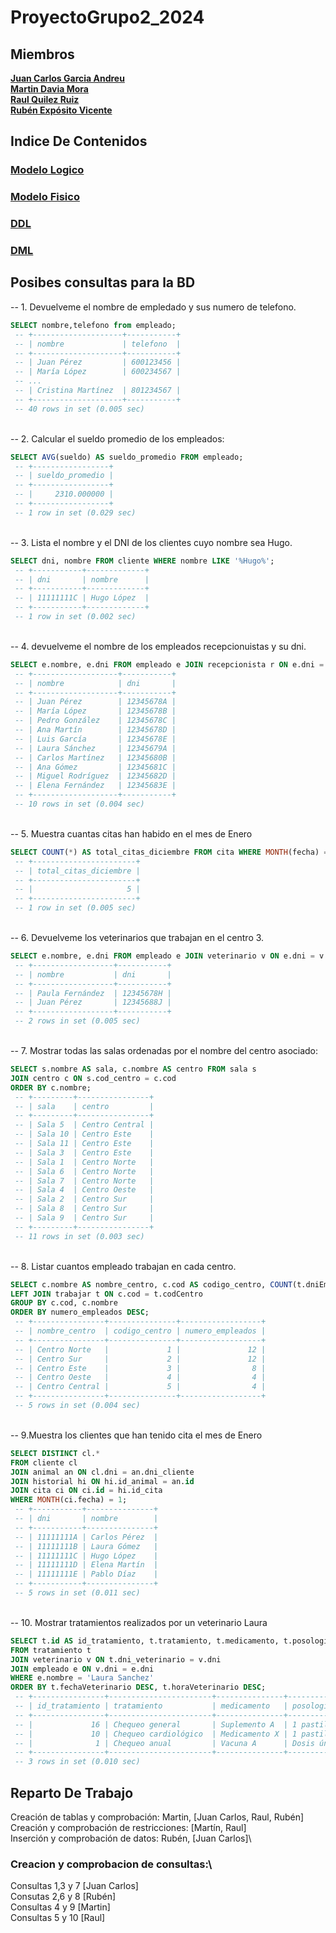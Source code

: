 # ProyectoGrupo2_2024

## Miembros
[**Juan Carlos Garcia Andreu**](https://github.com/JuanCarlosgarcia86) \
[**Martin Davia Mora**](https://github.com/Apolonelche) \
[**Raul Quilez Ruiz**](https://github.com/Quilez42) \
[**Rubén Expósito Vicente**](https://github.com/Rebirzt)

## Indice De Contenidos
### [Modelo Logico](https://github.com/Proyecto1K2024Grupo2/ProyectoGrupo2_2024/blob/main/Modelo%20Logico.md)
### [Modelo Fisico](https://github.com/Proyecto1K2024Grupo2/ProyectoGrupo2_2024/blob/main/Modelo%20Logico.md)
### [DDL](https://github.com/Proyecto1K2024Grupo2/ProyectoGrupo2_2024/blob/main/DDL.sql)
### [DML](https://github.com/Proyecto1K2024Grupo2/ProyectoGrupo2_2024/blob/main/DML.sql)


## Posibes consultas para la BD
-- 1. Devuelveme el nombre de empledado y sus numero de telefono.
```sql
SELECT nombre,telefono from empleado;
 -- +--------------------+-----------+
 -- | nombre             | telefono  |
 -- +--------------------+-----------+
 -- | Juan Pérez         | 600123456 |
 -- | María López        | 600234567 |
 -- ...
 -- | Cristina Martínez  | 801234567 |
 -- +--------------------+-----------+
 -- 40 rows in set (0.005 sec)
````
\
-- 2. Calcular el sueldo promedio de los empleados:
```sql
SELECT AVG(sueldo) AS sueldo_promedio FROM empleado;
 -- +-----------------+
 -- | sueldo_promedio |
 -- +-----------------+
 -- |     2310.000000 |
 -- +-----------------+
 -- 1 row in set (0.029 sec)
````
\
-- 3. Lista el nombre y el DNI de los clientes cuyo nombre sea Hugo.
```sql
SELECT dni, nombre FROM cliente WHERE nombre LIKE '%Hugo%';
 -- +-----------+-------------+
 -- | dni       | nombre      |
 -- +-----------+-------------+
 -- | 11111111C | Hugo López  |
 -- +-----------+-------------+
 -- 1 row in set (0.002 sec)
````
\
-- 4. devuelveme el nombre de los empleados recepcionuistas y su dni.
```sql
SELECT e.nombre, e.dni FROM empleado e JOIN recepcionista r ON e.dni = r.dni;
 -- +-------------------+-----------+
 -- | nombre            | dni       |
 -- +-------------------+-----------+
 -- | Juan Pérez        | 12345678A |
 -- | María López       | 12345678B |
 -- | Pedro González    | 12345678C |
 -- | Ana Martín        | 12345678D |
 -- | Luis García       | 12345678E |
 -- | Laura Sánchez     | 12345679A |
 -- | Carlos Martínez   | 12345680B |
 -- | Ana Gómez         | 12345681C |
 -- | Miguel Rodríguez  | 12345682D |
 -- | Elena Fernández   | 12345683E |
 -- +-------------------+-----------+
 -- 10 rows in set (0.004 sec)
````
\
-- 5. Muestra cuantas citas han habido en el mes de Enero
```sql
SELECT COUNT(*) AS total_citas_diciembre FROM cita WHERE MONTH(fecha) = 1;
 -- +-----------------------+
 -- | total_citas_diciembre |
 -- +-----------------------+
 -- |                     5 |
 -- +-----------------------+
 -- 1 row in set (0.005 sec)
````
\
-- 6. Devuelveme los veterinarios que trabajan en el centro 3.
```sql
SELECT e.nombre, e.dni FROM empleado e JOIN veterinario v ON e.dni = v.dni JOIN trabajar t ON e.dni = t.dniEmpleado WHERE t.codCentro = 3;
 -- +------------------+-----------+
 -- | nombre           | dni       |
 -- +------------------+-----------+
 -- | Paula Fernández  | 12345678H |
 -- | Juan Pérez       | 12345688J |
 -- +------------------+-----------+
 -- 2 rows in set (0.005 sec)
````
\
-- 7. Mostrar todas las salas ordenadas por el nombre del centro asociado:
```sql
SELECT s.nombre AS sala, c.nombre AS centro FROM sala s
JOIN centro c ON s.cod_centro = c.cod
ORDER BY c.nombre;
 -- +---------+----------------+
 -- | sala    | centro         |
 -- +---------+----------------+
 -- | Sala 5  | Centro Central |
 -- | Sala 10 | Centro Este    |
 -- | Sala 11 | Centro Este    |
 -- | Sala 3  | Centro Este    |
 -- | Sala 1  | Centro Norte   |
 -- | Sala 6  | Centro Norte   |
 -- | Sala 7  | Centro Norte   |
 -- | Sala 4  | Centro Oeste   |
 -- | Sala 2  | Centro Sur     |
 -- | Sala 8  | Centro Sur     |
 -- | Sala 9  | Centro Sur     |
 -- +---------+----------------+
 -- 11 rows in set (0.003 sec)
````
\
-- 8. Listar cuantos empleado trabajan en cada centro.
```sql
SELECT c.nombre AS nombre_centro, c.cod AS codigo_centro, COUNT(t.dniEmpleado) AS numero_empleados FROM centro c
LEFT JOIN trabajar t ON c.cod = t.codCentro
GROUP BY c.cod, c.nombre
ORDER BY numero_empleados DESC;
 -- +----------------+---------------+------------------+
 -- | nombre_centro  | codigo_centro | numero_empleados |
 -- +----------------+---------------+------------------+
 -- | Centro Norte   |             1 |               12 |
 -- | Centro Sur     |             2 |               12 |
 -- | Centro Este    |             3 |                8 |
 -- | Centro Oeste   |             4 |                4 |
 -- | Centro Central |             5 |                4 |
 -- +----------------+---------------+------------------+
 -- 5 rows in set (0.004 sec)
````
\
-- 9.Muestra los clientes que han tenido cita el mes de Enero
```sql
SELECT DISTINCT cl.*
FROM cliente cl
JOIN animal an ON cl.dni = an.dni_cliente
JOIN historial hi ON hi.id_animal = an.id
JOIN cita ci ON ci.id = hi.id_cita
WHERE MONTH(ci.fecha) = 1;
 -- +-----------+---------------+
 -- | dni       | nombre        |
 -- +-----------+---------------+
 -- | 11111111A | Carlos Pérez  |
 -- | 11111111B | Laura Gómez   |
 -- | 11111111C | Hugo López    |
 -- | 11111111D | Elena Martín  |
 -- | 11111111E | Pablo Díaz    |
 -- +-----------+---------------+
 -- 5 rows in set (0.011 sec)
````
\
-- 10. Mostrar tratamientos realizados por un veterinario Laura
```sql
SELECT t.id AS id_tratamiento, t.tratamiento, t.medicamento, t.posologia, t.fechaVeterinario, t.horaVeterinario, e.nombre AS nombre_veterinario
FROM tratamiento t
JOIN veterinario v ON t.dni_veterinario = v.dni
JOIN empleado e ON v.dni = e.dni
WHERE e.nombre = 'Laura Sanchez'
ORDER BY t.fechaVeterinario DESC, t.horaVeterinario DESC;
 -- +----------------+-----------------------+---------------+-------------------+------------------+-----------------+--------------------+
 -- | id_tratamiento | tratamiento           | medicamento   | posologia         | fechaVeterinario | horaVeterinario | nombre_veterinario |
 -- +----------------+-----------------------+---------------+-------------------+------------------+-----------------+--------------------+
 -- |             16 | Chequeo general       | Suplemento A  | 1 pastilla diaria | 2024-03-02       | 09:00:00        | Laura Sánchez      |
 -- |             10 | Chequeo cardiológico  | Medicamento X | 1 pastilla diaria | 2024-02-25       | 10:00:00        | Laura Sánchez      |
 -- |              1 | Chequeo anual         | Vacuna A      | Dosis única       | 2024-02-16       | 10:00:00        | Laura Sánchez      |
 -- +----------------+-----------------------+---------------+-------------------+------------------+-----------------+--------------------+
 -- 3 rows in set (0.010 sec)
```

## Reparto De Trabajo
Creación de tablas y comprobación: Martin, [Juan Carlos, Raul, Rubén]\
Creación y comprobación de restricciones: [Martín, Raul]\
Inserción y comprobación de datos: Rubén, [Juan Carlos]\

### Creacion y comprobacion de consultas:\
  Consultas 1,3 y 7 [Juan Carlos]\
  Consutas 2,6 y 8 [Rubén]\
  Consultas 4 y 9 [Martin]\
  Consultas 5 y 10 [Raul]
